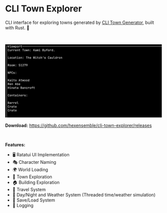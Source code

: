 # CLI Town Explorer

CLI interface for exploring towns generated by [CLI Town Generator](https://github.com/hexensemble/cli-town-generator), built with Rust. 🔎

<br>

![CLI Town Explorer](preview.png)

**Download:** https://github.com/hexensemble/cli-town-explorer/releases

<br>

**Features:** 

- 🖥️ Ratatui UI Implementation
- 🎭 Character Naming
- 🌍 World Loading
- 🏰 Town Exploration
- 🏠 Building Exploration
- 🎠 Travel System
- 🌙 Day/Night and Weather System (Threaded time/weather simulation)
- 💾 Save/Load System
- 📝 Logging
